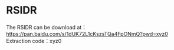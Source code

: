 # RSIDR
The RSIDR can be download at：
https://pan.baidu.com/s/1dUK72L1cKszsTQa4FpONmQ?pwd=xyz0 
Extraction code：xyz0
